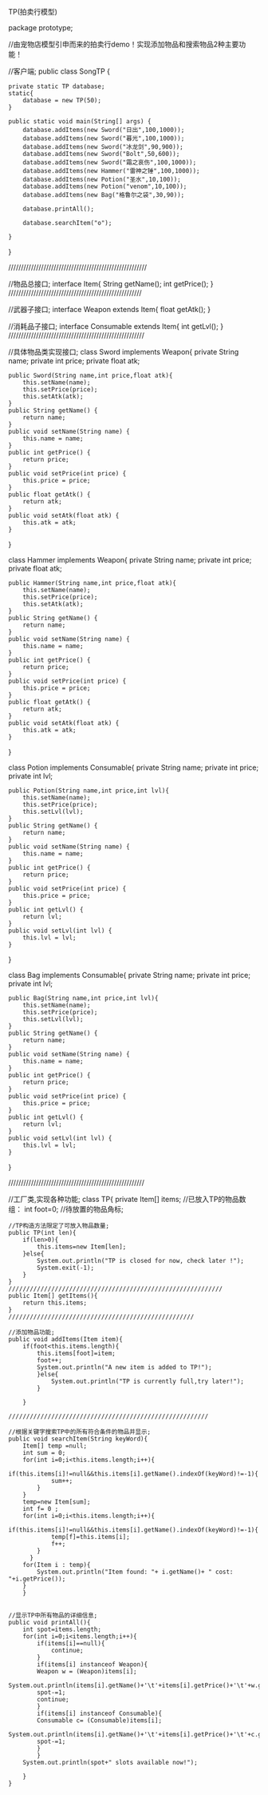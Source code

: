 TP(拍卖行模型)

package prototype;


//由宠物店模型引申而来的拍卖行demo！实现添加物品和搜索物品2种主要功能！


//客户端;
public class SongTP {       
	
	private static TP database;
	static{
		database = new TP(50);
	}
	
	public static void main(String[] args) {
		database.addItems(new Sword("日出",100,1000));
		database.addItems(new Sword("暮光",100,1000));
		database.addItems(new Sword("冰龙剑",90,900));
		database.addItems(new Sword("Bolt",50,600));
		database.addItems(new Sword("霜之哀伤",100,1000));
		database.addItems(new Hammer("雷神之锤",100,1000));
		database.addItems(new Potion("圣水",10,100));
		database.addItems(new Potion("venom",10,100));
		database.addItems(new Bag("格鲁尔之袋",30,90));
		
		database.printAll();
		
		database.searchItem("o");
		
	}
}

///////////////////////////////////////////////////////

//物品总接口;
interface Item{
	String getName();
	int getPrice();
}
/////////////////////////////////////////////////////

//武器子接口;
interface Weapon extends Item{
	float getAtk();
}

//消耗品子接口;
interface Consumable extends Item{
	int getLvl();
}
//////////////////////////////////////////////////////

//具体物品类实现接口;
class Sword implements Weapon{
	private String name;
	private int price;
	private float atk;
	
	public Sword(String name,int price,float atk){
		this.setName(name);
		this.setPrice(price);
		this.setAtk(atk);
	}
	public String getName() {
		return name;
	}
	public void setName(String name) {
		this.name = name;
	}
	public int getPrice() {
		return price;
	}
	public void setPrice(int price) {
		this.price = price;
	}
	public float getAtk() {
		return atk;
	}
	public void setAtk(float atk) {
		this.atk = atk;
	}
}

class Hammer implements Weapon{
	private String name;
	private int price;
	private float atk;
	
	public Hammer(String name,int price,float atk){
		this.setName(name);
		this.setPrice(price);
		this.setAtk(atk);
	}
	public String getName() {
		return name;
	}
	public void setName(String name) {
		this.name = name;
	}
	public int getPrice() {
		return price;
	}
	public void setPrice(int price) {
		this.price = price;
	}
	public float getAtk() {
		return atk;
	}
	public void setAtk(float atk) {
		this.atk = atk;
	}
}

class Potion implements Consumable{
	private String name;
	private int price;
	private int lvl;
	
	public Potion(String name,int price,int lvl){
		this.setName(name);
		this.setPrice(price);
		this.setLvl(lvl);
	}
	public String getName() {
		return name;
	}
	public void setName(String name) {
		this.name = name;
	}
	public int getPrice() {
		return price;
	}
	public void setPrice(int price) {
		this.price = price;
	}
	public int getLvl() {
		return lvl;
	}
	public void setLvl(int lvl) {
		this.lvl = lvl;
	}
}

class Bag implements Consumable{
	private String name;
	private int price;
	private int lvl;
	
	public Bag(String name,int price,int lvl){
		this.setName(name);
		this.setPrice(price);
		this.setLvl(lvl);
	}
	public String getName() {
		return name;
	}
	public void setName(String name) {
		this.name = name;
	}
	public int getPrice() {
		return price;
	}
	public void setPrice(int price) {
		this.price = price;
	}
	public int getLvl() {
		return lvl;
	}
	public void setLvl(int lvl) {
		this.lvl = lvl;
	}
}

//////////////////////////////////////////////////////

//工厂类,实现各种功能;
class TP{
	private Item[] items; //已放入TP的物品数组：
	int foot=0; //待放置的物品角标;
	
	//TP构造方法限定了可放入物品数量;
	public TP(int len){
		if(len>0){
			this.items=new Item[len];
		}else{
			System.out.println("TP is closed for now, check later !");
			System.exit(-1);
		}
	}
	////////////////////////////////////////////////////////////
	public Item[] getItems(){
		return this.items;
	}
	////////////////////////////////////////////////////
	
	//添加物品功能;
	public void addItems(Item item){
		if(foot<this.items.length){
			this.items[foot]=item;
			foot++;
			System.out.println("A new item is added to TP!");
			}else{
				System.out.println("TP is currently full,try later!");
			}
			
		}
	
	////////////////////////////////////////////////////////
	
	//根据关键字搜索TP中的所有符合条件的物品并显示;
	public void searchItem(String keyWord){
		Item[] temp =null;
		int sum = 0;
		for(int i=0;i<this.items.length;i++){
			if(this.items[i]!=null&&this.items[i].getName().indexOf(keyWord)!=-1){
				sum++;
			}
		}
		temp=new Item[sum];
		int f= 0 ;
		for(int i=0;i<this.items.length;i++){
			if(this.items[i]!=null&&this.items[i].getName().indexOf(keyWord)!=-1){
				temp[f]=this.items[i];
				f++;
			}
		  }
		for(Item i : temp){
			System.out.println("Item found: "+ i.getName()+ " cost: "+i.getPrice());
		}
		}
	
	
	//显示TP中所有物品的详细信息;
	public void printAll(){
		int spot=items.length;
		for(int i=0;i<items.length;i++){
			if(items[i]==null){
				continue;
			}
			if(items[i] instanceof Weapon){
			Weapon w = (Weapon)items[i];
			System.out.println(items[i].getName()+'\t'+items[i].getPrice()+'\t'+w.getAtk());
			spot-=1;
			continue;
			}
			if(items[i] instanceof Consumable){
			Consumable c= (Consumable)items[i];
			System.out.println(items[i].getName()+'\t'+items[i].getPrice()+'\t'+c.getLvl());
			spot-=1;
			}
			}
		System.out.println(spot+" slots available now!");
		
		}
	}


